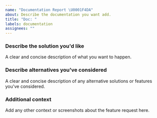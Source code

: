 ```yaml
---
name: "Documentation Report \U0001F4DA"
about: Describe the documentation you want add.
title: "Doc: "
labels: documentation
assignees: ""
---
```


### Describe the solution you'd like

A clear and concise description of what you want to happen.

### Describe alternatives you've considered

A clear and concise description of any alternative solutions or features you've considered.

### Additional context

Add any other context or screenshots about the feature request here.
